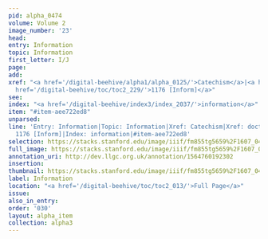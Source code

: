 ```yaml
---
pid: alpha_0474
volume: Volume 2
image_number: '23'
head: 
entry: Information
topic: Information
first_letter: I/J
page: 
add: 
xref: "<a href='/digital-beehive/alpha1/alpha_0125/'>Catechism</a>|<a href='/digital-beehive/alpha1/alpha_0256/'>doctrine</a>|<a
  href='/digital-beehive/toc/toc2_229/'>1176 [Inform]</a>"
see: 
index: "<a href='/digital-beehive/index3/index_2037/'>information</a>"
item: "#item-aee722ed8"
unparsed: 
line: 'Entry: Information|Topic: Information|Xref: Catechism|Xref: doctrine|Xref:
  1176 [Inform]|Index: information|#item-aee722ed8'
selection: https://stacks.stanford.edu/image/iiif/fm855tg5659%2F1607_0490/339,1358,3019,480/full/0/default.jpg
full_image: https://stacks.stanford.edu/image/iiif/fm855tg5659%2F1607_0490/full/full/0/default.jpg
annotation_uri: http://dev.llgc.org.uk/annotation/1564760192302
insertion: 
thumbnail: https://stacks.stanford.edu/image/iiif/fm855tg5659%2F1607_0490/339,1358,600,180/250,/0/default.jpg
label: Information
location: "<a href='/digital-beehive/toc/toc2_013/'>Full Page</a>"
issue: 
also_in_entry: 
order: '030'
layout: alpha_item
collection: alpha3
---
```

